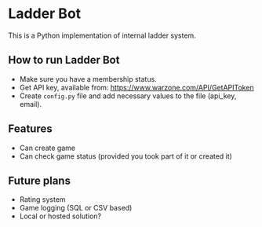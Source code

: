 # Ladder Bot
This is a Python implementation of internal ladder system.
##  How to run Ladder Bot
* Make sure you have a membership status.
* Get API key, available from: https://www.warzone.com/API/GetAPIToken
* Create `config.py` file and add necessary values to the file (api_key, email).
## Features
* Can create game
* Can check game status (provided you took part of it or created it)

## Future plans
* Rating system 
* Game logging (SQL or CSV based)
* Local or hosted solution?